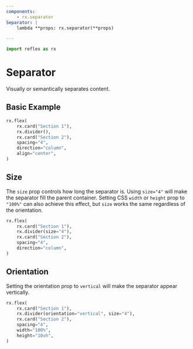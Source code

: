 ```yaml
---
components:
    - rx.separator
Separator: |
    lambda **props: rx.separator(**props)

---
```


```python exec
import reflex as rx
```

# Separator

Visually or semantically separates content.

## Basic Example

```python demo
rx.flex(
    rx.card("Section 1"),
    rx.divider(),
    rx.card("Section 2"),
    spacing="4",
    direction="column",
    align="center",
)
```

## Size

The `size` prop controls how long the separator is. Using `size="4"` will make
the separator fill the parent container. Setting CSS `width` or `height` prop to `"100%"`
can also achieve this effect, but `size` works the same regardless of the orientation.

```python demo
rx.flex(
    rx.card("Section 1"),
    rx.divider(size="4"),
    rx.card("Section 2"),
    spacing="4",
    direction="column",
)
```

## Orientation

Setting the orientation prop to `vertical` will make the separator appear vertically.

```python demo
rx.flex(
    rx.card("Section 1"),
    rx.divider(orientation="vertical", size="4"),
    rx.card("Section 2"),
    spacing="4",
    width="100%",
    height="10vh",
)
```
